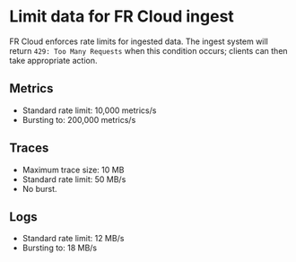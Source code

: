# Limit data for FR Cloud ingest

FR Cloud enforces rate limits for ingested data.  The ingest system will return `429: Too Many Requests` when this condition occurs; clients can then take appropriate action.

## Metrics

- Standard rate limit:  10,000 metrics/s
- Bursting to: 200,000 metrics/s

## Traces

- Maximum trace size:  10 MB
- Standard rate limit:  50 MB/s
- No burst.

## Logs

- Standard rate limit:  12 MB/s
- Bursting to:  18 MB/s